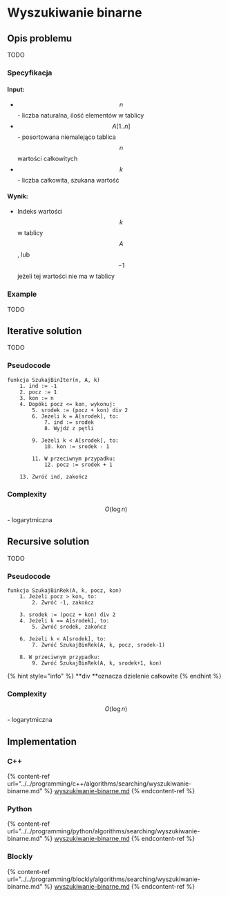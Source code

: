 # Wyszukiwanie binarne

## Opis problemu

TODO

### Specyfikacja

#### Input:

* $$n$$ - liczba naturalna, ilość elementów w tablicy
* $$A[1..n]$$ - posortowana niemalejąco tablica $$n$$ wartości całkowitych
* $$k$$ - liczba całkowita, szukana wartość

#### Wynik:

* Indeks wartości $$k$$ w tablicy $$A$$, lub $$-1$$ jeżeli tej wartości nie ma w tablicy

### Example

TODO

## Iterative solution

TODO

### Pseudocode

```
funkcja SzukajBinIter(n, A, k)
    1. ind := -1
    2. pocz := 1
    3. kon := n
    4. Dopóki pocz <= kon, wykonuj:
        5. srodek := (pocz + kon) div 2
        6. Jeżeli k = A[srodek], to:
            7. ind := srodek
            8. Wyjdź z pętli
        
        9. Jeżeli k < A[srodek], to:
            10. kon := srodek - 1
        
        11. W przeciwnym przypadku:
            12. pocz := srodek + 1

    13. Zwróć ind, zakończ
```

### Complexity

$$O(\log n)$$ - logarytmiczna

## Recursive solution

TODO

### Pseudocode

```
funkcja SzukajBinRek(A, k, pocz, kon)
    1. Jeżeli pocz > kon, to:
        2. Zwróć -1, zakończ
    
    3. srodek := (pocz + kon) div 2
    4. Jeżeli k == A[srodek], to:
        5. Zwróć srodek, zakończ
    
    6. Jeżeli k < A[srodek], to:
        7. Zwróć SzukajBinRek(A, k, pocz, srodek-1)
    
    8. W przeciwnym przypadku:
        9. Zwróć SzukajBinRek(A, k, srodek+1, kon)
```

{% hint style="info" %}
**div **oznacza dzielenie całkowite
{% endhint %}

### Complexity 

$$O(\log n)$$ - logarytmiczna

## Implementation

### C++

{% content-ref url="../../programming/c++/algorithms/searching/wyszukiwanie-binarne.md" %}
[wyszukiwanie-binarne.md](../../programming/c++/algorithms/searching/wyszukiwanie-binarne.md)
{% endcontent-ref %}

### Python

{% content-ref url="../../programming/python/algorithms/searching/wyszukiwanie-binarne.md" %}
[wyszukiwanie-binarne.md](../../programming/python/algorithms/searching/wyszukiwanie-binarne.md)
{% endcontent-ref %}

### Blockly

{% content-ref url="../../programming/blockly/algorithms/searching/wyszukiwanie-binarne.md" %}
[wyszukiwanie-binarne.md](../../programming/blockly/algorithms/searching/wyszukiwanie-binarne.md)
{% endcontent-ref %}
